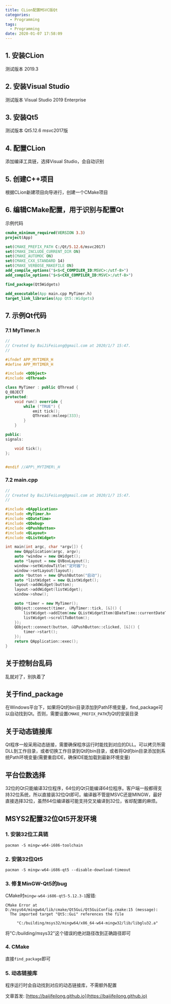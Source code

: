 ```yaml
---
title: CLion配置MSVC版Qt
categories:
  - Programming
tags:
  - Programming
date: 2020-01-07 17:58:09
---
```


## 1. 安装CLion

测试版本 2019.3

## 2. 安装Visual Studio

测试版本 Visual Studio 2019 Enterprise

## 3. 安装Qt5

测试版本 Qt5.12.6 msvc2017版

<!--more-->

## 4. 配置CLion

添加编译工具链，选择Visual Studio，会自动识别

## 5. 创建C++项目

根据CLion新建项目向导进行，创建一个CMake项目

## 6. 编辑CMake配置，用于识别与配置Qt 

示例代码

```cmake
cmake_minimum_required(VERSION 3.3)
project(App)

set(CMAKE_PREFIX_PATH C:/Qt/5.12.6/msvc2017)
set(CMAKE_INCLUDE_CURRENT_DIR ON)
set(CMAKE_AUTOMOC ON)
set(CMAKE_CXX_STANDARD 14)
set(CMAKE_VERBOSE_MAKEFILE ON)
add_compile_options("$<$<C_COMPILER_ID:MSVC>:/utf-8>")
add_compile_options("$<$<CXX_COMPILER_ID:MSVC>:/utf-8>")

find_package(Qt5Widgets)

add_executable(App main.cpp MyTimer.h)
target_link_libraries(App Qt5::Widgets)
```

## 7. 示例Qt代码

### 7.1 MyTimer.h

```cpp
//
// Created by BaiJiFeiLong@gmail.com at 2020/1/7 15:47.
//

#ifndef APP_MYTIMER_H
#define APP_MYTIMER_H

#include <QObject>
#include <QThread>

class MyTimer : public QThread {
Q_OBJECT
protected:
    void run() override {
        while ("TRUE") {
            emit tick();
            QThread::msleep(333);
        }
    }

public:
signals:

    void tick();
};


#endif //APP\_MYTIMER\_H
```

### 7.2 main.cpp

```cpp
//
// Created by BaiJiFeiLong@gmail.com at 2020/1/7 15:47.
//

#include <QApplication>
#include <MyTimer.h>
#include <QDateTime>
#include <QDebug>
#include <QPushButton>
#include <QLayout>
#include <QListWidget>

int main(int argc, char *argv[]) {
    new QApplication(argc, argv);
    auto *window = new QWidget();
    auto *layout = new QVBoxLayout();
    window->setWindowTitle("定时器");
    window->setLayout(layout);
    auto *button = new QPushButton("启动");
    auto *listWidget = new QListWidget();
    layout->addWidget(button);
    layout->addWidget(listWidget);
    window->show();

    auto *timer = new MyTimer();
    QObject::connect(timer, &MyTimer::tick, [&]() {
        listWidget->addItem(new QListWidgetItem(QDateTime::currentDateTime().toString("HH:mm:ss.zzz")));
        listWidget->scrollToBottom();
    });
    QObject::connect(button, &QPushButton::clicked, [&]() {
        timer->start();
    });
    return QApplication::exec();
}
```

## 关于控制台乱码

乱就对了，别执着了

## 关于find\_package

在Windows平台下，如果将Qt的bin目录添加到Path环境变量，find\_package可以自动找到Qt。否则，需要设置`CMAKE_PREFIX_PATH`为Qt的安装目录

## 关于动态链接库

Qt程序一般采用动态链接，需要确保程序运行时能找到对应的DLL。可以拷贝所需DLL到工作目录，或者切换工作目录到Qt的bin目录，或者将Qt的bin目录添加到系统Path环境变量(需要重启IDE，确保IDE能加载到最新环境变量)

## 平台位数选择

32位的Qt只能编译32位程序，64位的Qt只能编译64位程序。客户端一般都得支持32位系统，所以直接装32位Qt即可。编译器不管是MSVC还是MINGW，最好直接选择32位，虽然64位编译器可能支持交叉编译到32位，省却配置的麻烦。

## MSYS2配置32位Qt5开发环境

### 1. 安装32位工具链

`pacman -S mingw-w64-i686-toolchain`

### 2. 安装32位Qt5

`pacman -S mingw-w64-i686-qt5 --disable-download-timeout`

### 3. 修复MinGW-Qt5的bug

CMake时`mingw-w64-i686-qt5-5.12.3-1`报错:

```
CMake Error at D:/msys64/mingw64/lib/cmake/Qt5Gui/Qt5GuiConfig.cmake:15 (message):
  The imported target "Qt5::Gui" references the file

     "C:/building/msys32/mingw64/x86_64-w64-mingw32/lib/libglu32.a"
```

将"C:/building/msys32"这个错误的绝对路径改到正确路径即可

### 4. CMake

直接`find_package`即可

### 5. 动态链接库

程序运行时会自动找到对应的动态链接库，不需额外配置


文章首发: [https://baijifeilong.github.io](https://baijifeilong.github.io)
